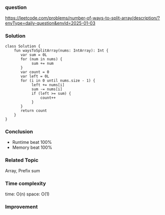 ### question
https://leetcode.com/problems/number-of-ways-to-split-array/description/?envType=daily-question&envId=2025-01-03

### Solution
```
class Solution {
    fun waysToSplitArray(nums: IntArray): Int {
       var sum = 0L
       for (num in nums) {
            sum += num
       }
       var count = 0
       var left = 0L
       for (i in 0 until nums.size - 1) {
            left += nums[i]
            sum -= nums[i]
            if (left >= sum) {
                count++
            }
       } 
       return count
    }
}
```

### Conclusion
- Runtime beat 100% 
- Memory beat 100%

### Related Topic
Array, Prefix sum

### Time complexity
time: O(n)
space: O(1)

### Improvement